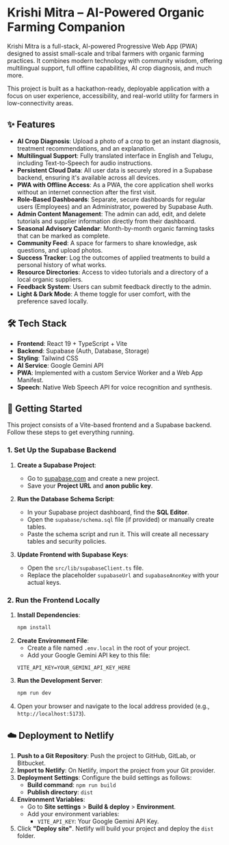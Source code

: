 # Krishi Mitra – AI-Powered Organic Farming Companion

Krishi Mitra is a full-stack, AI-powered Progressive Web App (PWA) designed to assist small-scale and tribal farmers with organic farming practices. It combines modern technology with community wisdom, offering multilingual support, full offline capabilities, AI crop diagnosis, and much more.

This project is built as a hackathon-ready, deployable application with a focus on user experience, accessibility, and real-world utility for farmers in low-connectivity areas.

## ✨ Features

- **AI Crop Diagnosis**: Upload a photo of a crop to get an instant diagnosis, treatment recommendations, and an explanation.
- **Multilingual Support**: Fully translated interface in English and Telugu, including Text-to-Speech for audio instructions.
- **Persistent Cloud Data**: All user data is securely stored in a Supabase backend, ensuring it's available across all devices.
- **PWA with Offline Access**: As a PWA, the core application shell works without an internet connection after the first visit.
- **Role-Based Dashboards**: Separate, secure dashboards for regular users (Employees) and an Administrator, powered by Supabase Auth.
- **Admin Content Management**: The admin can add, edit, and delete tutorials and supplier information directly from their dashboard.
- **Seasonal Advisory Calendar**: Month-by-month organic farming tasks that can be marked as complete.
- **Community Feed**: A space for farmers to share knowledge, ask questions, and upload photos.
- **Success Tracker**: Log the outcomes of applied treatments to build a personal history of what works.
- **Resource Directories**: Access to video tutorials and a directory of a local organic suppliers.
- **Feedback System**: Users can submit feedback directly to the admin.
- **Light & Dark Mode**: A theme toggle for user comfort, with the preference saved locally.

## 🛠️ Tech Stack

- **Frontend**: React 19 + TypeScript + Vite
- **Backend**: Supabase (Auth, Database, Storage)
- **Styling**: Tailwind CSS
- **AI Service**: Google Gemini API
- **PWA**: Implemented with a custom Service Worker and a Web App Manifest.
- **Speech**: Native Web Speech API for voice recognition and synthesis.

## 🚀 Getting Started

This project consists of a Vite-based frontend and a Supabase backend. Follow these steps to get everything running.

### 1. Set Up the Supabase Backend

1.  **Create a Supabase Project**:
    *   Go to [supabase.com](https://supabase.com) and create a new project.
    *   Save your **Project URL** and **anon public key**.

2.  **Run the Database Schema Script**:
    *   In your Supabase project dashboard, find the **SQL Editor**.
    *   Open the `supabase/schema.sql` file (if provided) or manually create tables.
    *   Paste the schema script and run it. This will create all necessary tables and security policies.

3.  **Update Frontend with Supabase Keys**:
    *   Open the `src/lib/supabaseClient.ts` file.
    *   Replace the placeholder `supabaseUrl` and `supabaseAnonKey` with your actual keys.

### 2. Run the Frontend Locally

1.  **Install Dependencies**:
    ```bash
    npm install
    ```
2.  **Create Environment File**:
    *   Create a file named `.env.local` in the root of your project.
    *   Add your Google Gemini API key to this file:
    ```
    VITE_API_KEY=YOUR_GEMINI_API_KEY_HERE
    ```
3.  **Run the Development Server**:
    ```bash
    npm run dev
    ```
4.  Open your browser and navigate to the local address provided (e.g., `http://localhost:5173`).

## ☁️ Deployment to Netlify

1.  **Push to a Git Repository**: Push the project to GitHub, GitLab, or Bitbucket.
2.  **Import to Netlify**: On Netlify, import the project from your Git provider.
3.  **Deployment Settings**: Configure the build settings as follows:
    -   **Build command**: `npm run build`
    -   **Publish directory**: `dist`
4.  **Environment Variables**:
    *   Go to **Site settings** > **Build & deploy** > **Environment**.
    *   Add your environment variables:
        - `VITE_API_KEY`: Your Google Gemini API Key.
5.  Click **"Deploy site"**. Netlify will build your project and deploy the `dist` folder.
